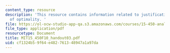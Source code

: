```yaml
---
content_type: resource
description: 'This resource contains information related to justification of the principle
  of optimality. '
file: https://ol-ocw-studio-app-qa.s3.amazonaws.com/courses/15-450-analytics-of-finance-fall-2010/cf1324b59f64e482761348947a1a97da_MIT15_450F10_handout03.pdf
file_type: application/pdf
resourcetype: Document
title: MIT15_450F10_handout03.pdf
uid: cf1324b5-9f64-e482-7613-48947a1a97da
---
```

